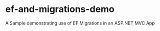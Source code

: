 ef-and-migrations-demo
======================

A Sample demonstrating use of EF Migrations in an ASP.NET MVC App
